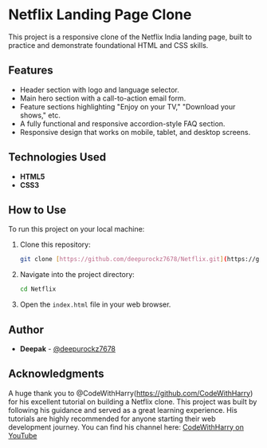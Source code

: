 # Netflix Landing Page Clone

This project is a responsive clone of the Netflix India landing page, built to practice and demonstrate foundational HTML and CSS skills.


## Features

* Header section with logo and language selector.
* Main hero section with a call-to-action email form.
* Feature sections highlighting "Enjoy on your TV," "Download your shows," etc.
* A fully functional and responsive accordion-style FAQ section.
* Responsive design that works on mobile, tablet, and desktop screens.

## Technologies Used

* **HTML5**
* **CSS3**

## How to Use

To run this project on your local machine:

1.  Clone this repository:
    ```bash
    git clone [https://github.com/deepurockz7678/Netflix.git](https://github.com/deepurockz7678/Netflix.git)
    ```
2.  Navigate into the project directory:
    ```bash
    cd Netflix
    ```
3.  Open the `index.html` file in your web browser.

## Author

* **Deepak** - [@deepurockz7678](https://github.com/deepurockz7678)

## Acknowledgments

A huge thank you to @CodeWithHarry(https://github.com/CodeWithHarry) for his excellent tutorial on building a Netflix clone. This project was built by following his guidance and served as a great learning experience. His tutorials are highly recommended for anyone starting their web development journey.
You can find his channel here: [CodeWithHarry on YouTube](https://www.youtube.com/c/CodeWithHarry)
